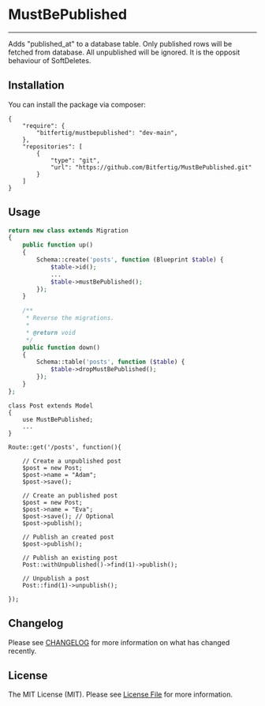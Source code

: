 # MustBePublished

<!--
[![Latest Version on Packagist](https://img.shields.io/packagist/v/:vendor_slug/:package_slug.svg?style=flat-square)](https://packagist.org/packages/:vendor_slug/:package_slug)
[![GitHub Tests Action Status](https://img.shields.io/github/workflow/status/:vendor_slug/:package_slug/run-tests?label=tests)](https://github.com/:vendor_slug/:package_slug/actions?query=workflow%3Arun-tests+branch%3Amain)
[![GitHub Code Style Action Status](https://img.shields.io/github/workflow/status/:vendor_slug/:package_slug/Check%20&%20fix%20styling?label=code%20style)](https://github.com/:vendor_slug/:package_slug/actions?query=workflow%3A"Check+%26+fix+styling"+branch%3Amain)
[![Total Downloads](https://img.shields.io/packagist/dt/:vendor_slug/:package_slug.svg?style=flat-square)](https://packagist.org/packages/:vendor_slug/:package_slug)
-->

---

Adds "published_at" to a database table. Only published rows will be fetched from database. All unpublished will be ignored. It is the opposit behaviour of SoftDeletes.


## Installation

You can install the package via composer:

<!--
```bash
composer require :vendor_slug/:package_slug
```
-->

```
{
    "require": {
        "bitfertig/mustbepublished": "dev-main",
    },
    "repositories": [
        {
            "type": "git",
            "url": "https://github.com/Bitfertig/MustBePublished.git"
        }
    ]
}

```

<!--
You can publish the config file with:
```bash
php artisan vendor:publish --provider="VendorName\Skeleton\SkeletonServiceProvider" --tag=":package_slug-config"
```

This is the contents of the published config file:

```php
return [
];
```
-->

## Usage

```php
return new class extends Migration
{
    public function up()
    {
        Schema::create('posts', function (Blueprint $table) {
            $table->id();
            ...
            $table->mustBePublished();
        });
    }

    /**
     * Reverse the migrations.
     *
     * @return void
     */
    public function down()
    {
        Schema::table('posts', function ($table) {
            $table->dropMustBePublished();
        });
    }
};
```

```
class Post extends Model
{
    use MustBePublished;
    ...
}
```

```
Route::get('/posts', function(){

    // Create a unpublished post
    $post = new Post;
    $post->name = "Adam";
    $post->save();
    
    // Create an published post
    $post = new Post;
    $post->name = "Eva";
    $post->save(); // Optional
    $post->publish();
    
    // Publish an created post
    $post->publish();

    // Publish an existing post
    Post::withUnpublished()->find(1)->publish();
    
    // Unpublish a post
    Post::find(1)->unpublish();

});
```

<!--
## Testing

```bash
composer test
```
-->

## Changelog

Please see [CHANGELOG](CHANGELOG.md) for more information on what has changed recently.

<!--
## Contributing

Please see [CONTRIBUTING](.github/CONTRIBUTING.md) for details.
-->

<!--
## Security Vulnerabilities

Please review [our security policy](../../security/policy) on how to report security vulnerabilities.
-->

<!--
## Credits

- [:author_name](https://github.com/:author_username)
- [All Contributors](../../contributors)
-->

## License

The MIT License (MIT). Please see [License File](LICENSE.md) for more information.
